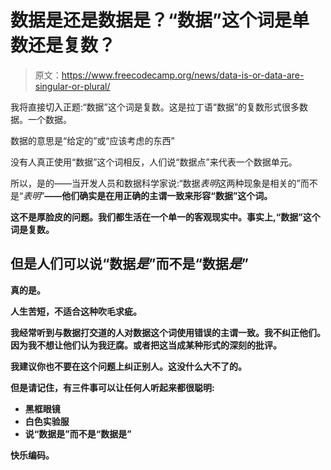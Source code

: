 # 数据是还是数据是？“数据”这个词是单数还是复数？

> 原文：<https://www.freecodecamp.org/news/data-is-or-data-are-singular-or-plural/>

我将直接切入正题:“数据”这个词是复数。这是拉丁语“数据”的复数形式很多数据。一个数据。

数据的意思是“给定的”或“应该考虑的东西”

没有人真正使用“数据”这个词相反，人们说“数据点”来代表一个数据单元。

所以，是的——当开发人员和数据科学家说:“数据*表明*这两种现象是相关的”而不是“*表明*”**——他们确实是在用正确的主谓一致来形容“数据”这个词。**

**这不是厚脸皮的问题。我们都生活在一个单一的客观现实中。事实上,“数据”这个词是复数。**

## **但是人们可以说“数据*是*”而不是“数据*是*”**

**真的是。**

**人生苦短，不适合这种吹毛求疵。**

**我经常听到与数据打交道的人对数据这个词使用错误的主谓一致。我不纠正他们。因为我不想让他们认为我迂腐。或者把这当成某种形式的深刻的批评。**

**我建议你也不要在这个问题上纠正别人。这没什么大不了的。**

**但是请记住，有三件事可以让任何人听起来都很聪明:**

*   **黑框眼镜**
*   **白色实验服**
*   **说“数据是”而不是“数据是”**

**快乐编码。**